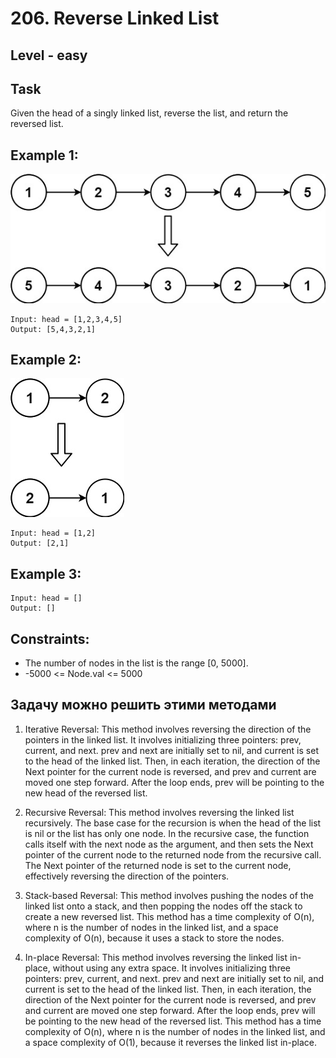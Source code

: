 # 206. Reverse Linked List


## Level - easy


## Task
Given the head of a singly linked list, reverse the list, and return the reversed list.


## Example 1:
![img.png](img.png)
````
Input: head = [1,2,3,4,5]
Output: [5,4,3,2,1]
````

## Example 2:
![img_1.png](img_1.png)
````
Input: head = [1,2]
Output: [2,1]
````

## Example 3:
````
Input: head = []
Output: []
````

## Constraints:
- The number of nodes in the list is the range [0, 5000].
- -5000 <= Node.val <= 5000


## Задачу можно решить этими методами
1. Iterative Reversal: This method involves reversing the direction of the pointers in the linked list. It involves initializing three pointers: prev, current, and next. prev and next are initially set to nil, and current is set to the head of the linked list. Then, in each iteration, the direction of the Next pointer for the current node is reversed, and prev and current are moved one step forward. After the loop ends, prev will be pointing to the new head of the reversed list.

2. Recursive Reversal: This method involves reversing the linked list recursively. The base case for the recursion is when the head of the list is nil or the list has only one node. In the recursive case, the function calls itself with the next node as the argument, and then sets the Next pointer of the current node to the returned node from the recursive call. The Next pointer of the returned node is set to the current node, effectively reversing the direction of the pointers.

3. Stack-based Reversal: This method involves pushing the nodes of the linked list onto a stack, and then popping the nodes off the stack to create a new reversed list. This method has a time complexity of O(n), where n is the number of nodes in the linked list, and a space complexity of O(n), because it uses a stack to store the nodes.

4. In-place Reversal: This method involves reversing the linked list in-place, without using any extra space. It involves initializing three pointers: prev, current, and next. prev and next are initially set to nil, and current is set to the head of the linked list. Then, in each iteration, the direction of the Next pointer for the current node is reversed, and prev and current are moved one step forward. After the loop ends, prev will be pointing to the new head of the reversed list. This method has a time complexity of O(n), where n is the number of nodes in the linked list, and a space complexity of O(1), because it reverses the linked list in-place.